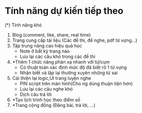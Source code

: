 # Tính năng dự kiến tiếp theo

(\*) Tính năng khó

1. Blog (comment, like, share, real time)
2. Trang cung cấp tài liệu (Các đề thi, đề nghe, pdf từ vựng...)
3. Tập trung nâng cao hiệu quả học
   - Note ở bất kỳ trang nào
   - Lưu lại các câu khó trong các đề thi
4. \*Thêm 1 chức năng phản xạ nhanh với từ/cụm
   - Có thuật toán xác định mức độ đã biết rõ 1 từ vựng
   - Nhận biết và lặp lại thường xuyên những từ sai
5. Cải thiện lại logic,UI trang luyện nghe
   - PIN script trên màn hình(Cho ng dùng thuận tiện hơn)
   - Lưu lại các câu nghe khó
   - Dịch câu trả lời
6. \*Tạo lịch trình học theo điểm số
7. \*Trang cộng đồng (Đăng bài, trả lời, ...)
